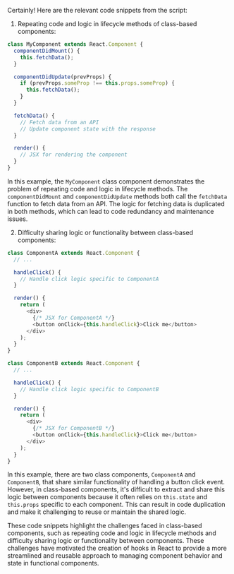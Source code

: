Certainly! Here are the relevant code snippets from the script:

1. Repeating code and logic in lifecycle methods of class-based components:
```javascript
class MyComponent extends React.Component {
  componentDidMount() {
    this.fetchData();
  }

  componentDidUpdate(prevProps) {
    if (prevProps.someProp !== this.props.someProp) {
      this.fetchData();
    }
  }

  fetchData() {
    // Fetch data from an API
    // Update component state with the response
  }

  render() {
    // JSX for rendering the component
  }
}
```
In this example, the `MyComponent` class component demonstrates the problem of repeating code and logic in lifecycle methods. The `componentDidMount` and `componentDidUpdate` methods both call the `fetchData` function to fetch data from an API. The logic for fetching data is duplicated in both methods, which can lead to code redundancy and maintenance issues.

2. Difficulty sharing logic or functionality between class-based components:
```javascript
class ComponentA extends React.Component {
  // ...

  handleClick() {
    // Handle click logic specific to ComponentA
  }

  render() {
    return (
      <div>
        {/* JSX for ComponentA */}
        <button onClick={this.handleClick}>Click me</button>
      </div>
    );
  }
}

class ComponentB extends React.Component {
  // ...

  handleClick() {
    // Handle click logic specific to ComponentB
  }

  render() {
    return (
      <div>
        {/* JSX for ComponentB */}
        <button onClick={this.handleClick}>Click me</button>
      </div>
    );
  }
}
```
In this example, there are two class components, `ComponentA` and `ComponentB`, that share similar functionality of handling a button click event. However, in class-based components, it's difficult to extract and share this logic between components because it often relies on `this.state` and `this.props` specific to each component. This can result in code duplication and make it challenging to reuse or maintain the shared logic.

These code snippets highlight the challenges faced in class-based components, such as repeating code and logic in lifecycle methods and difficulty sharing logic or functionality between components. These challenges have motivated the creation of hooks in React to provide a more streamlined and reusable approach to managing component behavior and state in functional components.